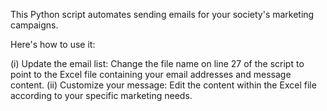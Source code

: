 This Python script automates sending emails for your society's marketing campaigns.

Here's how to use it:

(i) Update the email list: Change the file name on line 27 of the script to point to the Excel file containing your email addresses and message content.
(ii) Customize your message: Edit the content within the Excel file according to your specific marketing needs.
